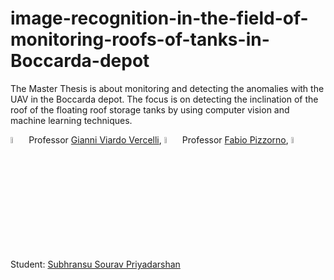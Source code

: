 # image-recognition-in-the-field-of-monitoring-roofs-of-tanks-in-Boccarda-depot
The Master Thesis is about monitoring and detecting the anomalies with the UAV in the Boccarda depot. The focus is on detecting the inclination of the roof of the floating roof storage tanks by using computer vision and machine learning techniques.

 <img src="https://user-images.githubusercontent.com/62358773/158238820-f418cc09-4227-4afc-9c31-1705dfb64f5a.png" width="5%" height="5%"> Professor [Gianni Viardo Vercelli](https://github.com/Gianni), <img src="https://user-images.githubusercontent.com/62358773/158238820-f418cc09-4227-4afc-9c31-1705dfb64f5a.png" width="5%" height="5%"> Professor [Fabio Pizzorno](), <img src="https://user-images.githubusercontent.com/62358773/158238810-c5dcb486-ba24-4b35-87de-39a54e88f36b.png" width="5%" height="5%"> Student: [Subhransu Sourav Priyadarshan](https://github.com/subhransu10)

